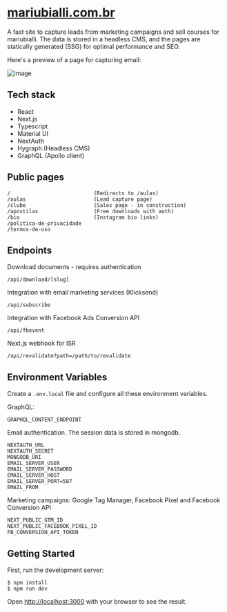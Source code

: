 # [mariubialli.com.br](https://mariubialli.com.br)

A fast site to capture leads from marketing campaigns and sell courses for mariubialli.
The data is stored in a headless CMS, and the pages are statically generated (SSG) for optimal performance and SEO.

Here's a preview of a page for capturing email:

![image](https://github.com/apbetioli/mariubialli/assets/2829329/0ef78419-335d-4a72-b9de-fd9f32fce4d6)


## Tech stack

- React
- Next.js
- Typescript
- Material UI
- NextAuth
- Hygraph (Headless CMS)
- GraphQL (Apollo client)

## Public pages

```
/                           (Redirects to /aulas)
/aulas                      (Lead capture page)
/clube                      (Sales page - in construction)
/apostilas                  (Free downloads with auth)
/bio                        (Instagram bio links)
/politica-de-privacidade
/termos-de-uso
```

## Endpoints

Download documents - requires authentication

```
/api/download/[slug]
```

Integration with email marketing services (Klicksend)

```
/api/subscribe
```

Integration with Facebook Ads Conversion API

```
/api/fbevent
```

Next.js webhook for ISR

```
/api/revalidate?path=/path/to/revalidate
```

## Environment Variables

Create a `.env.local` file and configure all these environment variables.

GraphQL:

```
GRAPHQL_CONTENT_ENDPOINT
```

Email authentication. The session data is stored in mongodb.

```
NEXTAUTH_URL
NEXTAUTH_SECRET
MONGODB_URI
EMAIL_SERVER_USER
EMAIL_SERVER_PASSWORD
EMAIL_SERVER_HOST
EMAIL_SERVER_PORT=587
EMAIL_FROM
```

Marketing campaigns: Google Tag Manager, Facebook Pixel and Facebook Conversion API

```
NEXT_PUBLIC_GTM_ID
NEXT_PUBLIC_FACEBOOK_PIXEL_ID
FB_CONVERSION_API_TOKEN
```

## Getting Started

First, run the development server:

```
$ npm install
$ npm run dev
```

Open [http://localhost:3000](http://localhost:3000) with your browser to see the result.

